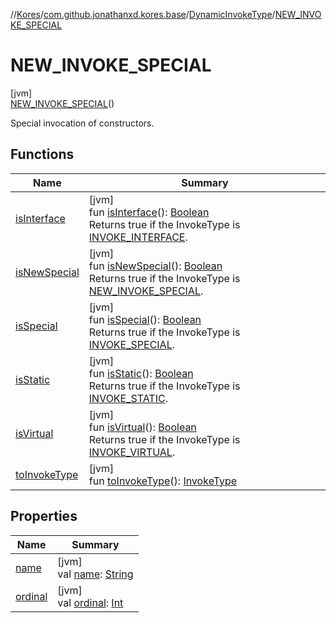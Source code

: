 //[Kores](../../../../index.md)/[com.github.jonathanxd.kores.base](../../index.md)/[DynamicInvokeType](../index.md)/[NEW_INVOKE_SPECIAL](index.md)

# NEW_INVOKE_SPECIAL

[jvm]\
[NEW_INVOKE_SPECIAL](index.md)()

Special invocation of constructors.

## Functions

| Name | Summary |
|---|---|
| [isInterface](../is-interface.md) | [jvm]<br>fun [isInterface](../is-interface.md)(): [Boolean](https://kotlinlang.org/api/latest/jvm/stdlib/kotlin/-boolean/index.html)<br>Returns true if the InvokeType is [INVOKE_INTERFACE](../-i-n-v-o-k-e_-i-n-t-e-r-f-a-c-e/index.md). |
| [isNewSpecial](../is-new-special.md) | [jvm]<br>fun [isNewSpecial](../is-new-special.md)(): [Boolean](https://kotlinlang.org/api/latest/jvm/stdlib/kotlin/-boolean/index.html)<br>Returns true if the InvokeType is [NEW_INVOKE_SPECIAL](index.md). |
| [isSpecial](../is-special.md) | [jvm]<br>fun [isSpecial](../is-special.md)(): [Boolean](https://kotlinlang.org/api/latest/jvm/stdlib/kotlin/-boolean/index.html)<br>Returns true if the InvokeType is [INVOKE_SPECIAL](../-i-n-v-o-k-e_-s-p-e-c-i-a-l/index.md). |
| [isStatic](../is-static.md) | [jvm]<br>fun [isStatic](../is-static.md)(): [Boolean](https://kotlinlang.org/api/latest/jvm/stdlib/kotlin/-boolean/index.html)<br>Returns true if the InvokeType is [INVOKE_STATIC](../-i-n-v-o-k-e_-s-t-a-t-i-c/index.md). |
| [isVirtual](../is-virtual.md) | [jvm]<br>fun [isVirtual](../is-virtual.md)(): [Boolean](https://kotlinlang.org/api/latest/jvm/stdlib/kotlin/-boolean/index.html)<br>Returns true if the InvokeType is [INVOKE_VIRTUAL](../-i-n-v-o-k-e_-v-i-r-t-u-a-l/index.md). |
| [toInvokeType](../to-invoke-type.md) | [jvm]<br>fun [toInvokeType](../to-invoke-type.md)(): [InvokeType](../../-invoke-type/index.md) |

## Properties

| Name | Summary |
|---|---|
| [name](name.md) | [jvm]<br>val [name](name.md): [String](https://kotlinlang.org/api/latest/jvm/stdlib/kotlin/-string/index.html) |
| [ordinal](ordinal.md) | [jvm]<br>val [ordinal](ordinal.md): [Int](https://kotlinlang.org/api/latest/jvm/stdlib/kotlin/-int/index.html) |
